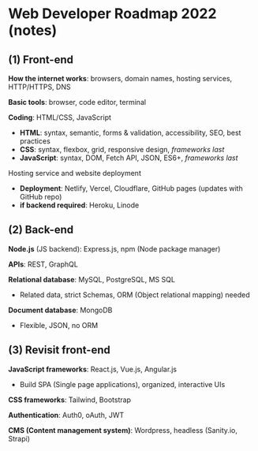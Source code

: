 # Web Developer Roadmap 2022 (notes)

## (1) Front-end

**How the internet works**: browsers, domain names, hosting services, HTTP/HTTPS, DNS

**Basic tools**: browser, code editor, terminal

**Coding**: HTML/CSS, JavaScript

- **HTML**: syntax, semantic, forms & validation, accessibility, SEO, best practices
- **CSS**: syntax, flexbox, grid, responsive design, _frameworks last_
- **JavaScript**: syntax, DOM, Fetch API, JSON, ES6+, _frameworks last_

Hosting service and website deployment

- **Deployment**: Netlify, Vercel, Cloudflare, GitHub pages (updates with GitHub repo)
- **if backend required**: Heroku, Linode

## (2) Back-end

**Node.js** (JS backend): Express.js, npm (Node package manager)

**APIs**: REST, GraphQL

**Relational database**: MySQL, PostgreSQL, MS SQL

- Related data, strict Schemas, ORM (Object relational mapping) needed

**Document database**: MongoDB

- Flexible, JSON, no ORM

## (3) Revisit front-end

**JavaScript frameworks**: React.js, Vue.js, Angular.js

- Build SPA (Single page applications), organized, interactive UIs

**CSS frameworks**: Tailwind, Bootstrap

**Authentication**: Auth0, oAuth, JWT

**CMS (Content management system)**: Wordpress, headless (Sanity.io, Strapi)
